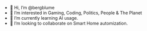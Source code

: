- 👋 Hi, I’m @bergblume
- 👀 I’m interested in Gaming, Coding, Politics, People & The Planet
- 🌱 I’m currently learning AI usage.
- 💞️ I’m looking to collaborate on Smart Home automization.

<!---
bergblume/bergblume is a ✨ special ✨ repository because its `README.md` (this file) appears on your GitHub profile.
You can click the Preview link to take a look at your changes.
--->
